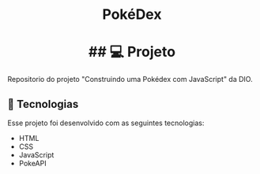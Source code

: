 
<h1 align="center">
  PokéDex
</h1>

<h1 align="center">
## 💻 Projeto
</h1>

Repositorio do projeto "Construindo uma Pokédex com JavaScript" da DIO.

## 🚀 Tecnologias

Esse projeto foi desenvolvido com as seguintes tecnologias:

- HTML
- CSS
- JavaScript
- PokeAPI
